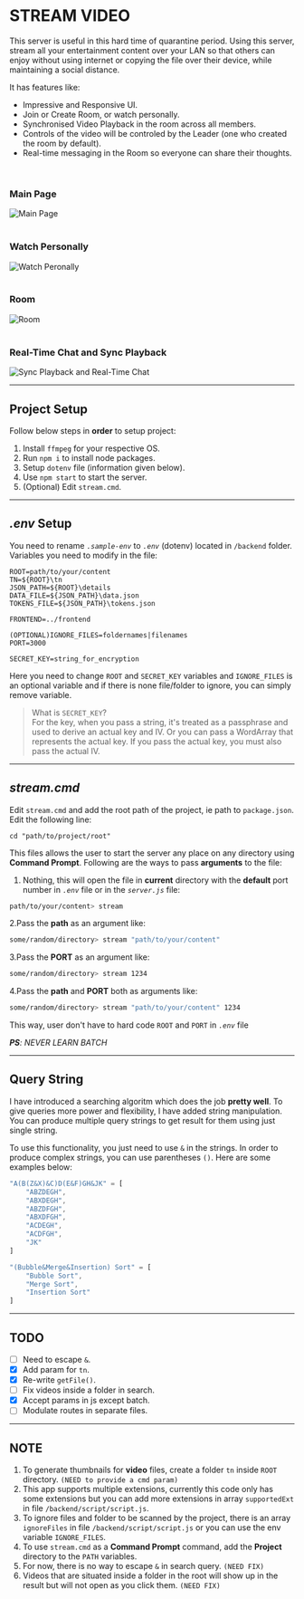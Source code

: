 # STREAM VIDEO

This server is useful in this hard time of quarantine period. Using this server, stream all your entertainment content over your LAN so that others can enjoy without using internet or copying the file over their device, while maintaining a social distance.

It has features like:

-   Impressive and Responsive UI.
-   Join or Create Room, or watch personally.
-   Synchronised Video Playback in the room across all members.
-   Controls of the video will be controled by the Leader (one who created the room by default).
-   Real-time messaging in the Room so everyone can share their thoughts.

<br>

### Main Page

![Main Page](https://raw.githubusercontent.com/mrbing47/Stream-Video/master/assets/index.png)
<br>
<br>

### Watch Personally

![Watch Peronally](https://raw.githubusercontent.com/mrbing47/Stream-Video/master/assets/watch-personal.png)
<br>
<br>

### Room

![Room](https://raw.githubusercontent.com/mrbing47/Stream-Video/master/assets/room.png)
<br>
<br>

### Real-Time Chat and Sync Playback

![Sync Playback and Real-Time Chat](https://raw.githubusercontent.com/mrbing47/Stream-Video/master/assets/stream-video-room.gif)

---

## Project Setup

Follow below steps in **order** to setup project:

1. Install `ffmpeg` for your respective OS.
2. Run `npm i` to install node packages.
3. Setup `dotenv` file (information given below).
4. Use `npm start` to start the server.
5. (Optional) Edit `stream.cmd`.

---

## _.env_ Setup

You need to rename _`.sample-env`_ to _`.env`_ (dotenv) located in `/backend` folder. Variables you need to modify in the file:

```
ROOT=path/to/your/content
TN=${ROOT}\tn
JSON_PATH=${ROOT}\details
DATA_FILE=${JSON_PATH}\data.json
TOKENS_FILE=${JSON_PATH}\tokens.json

FRONTEND=../frontend

(OPTIONAL)IGNORE_FILES=foldernames|filenames
PORT=3000

SECRET_KEY=string_for_encryption
```

Here you need to change `ROOT` and `SECRET_KEY` variables and `IGNORE_FILES` is an optional variable and if there is none file/folder to ignore, you can simply remove variable. <br>

> What is `SECRET_KEY`? <br/>
> For the key, when you pass a string, it's treated as a passphrase and used to derive an actual key and IV. Or you can pass a WordArray that represents the actual key. If you pass the actual key, you must also pass the actual IV.

---

## _stream.cmd_

Edit `stream.cmd` and add the root path of the project, ie path to `package.json`. Edit the following line:

```batch
cd "path/to/project/root"
```

This files allows the user to start the server any place on any directory using **Command Prompt**. Following are the ways to pass **arguments** to the file:

1. Nothing, this will open the file in **current** directory with the **default** port number in _`.env`_ file or in the _`server.js`_ file:

```bash
path/to/your/content> stream
```

2.Pass the **path** as an argument like:

```bash
some/random/directory> stream "path/to/your/content"
```

3.Pass the **PORT** as an argument like:

```bash
some/random/directory> stream 1234
```

4.Pass the **path** and **PORT** both as arguments like:

```bash
some/random/directory> stream "path/to/your/content" 1234
```

This way, user don't have to hard code `ROOT` and `PORT` in _`.env`_ file

_**PS**: NEVER LEARN BATCH_

---

## Query String

I have introduced a searching algoritm which does the job **pretty well**. To give queries more power and flexibility, I have added string manipulation. You can produce multiple query strings to get result for them using just single string.

To use this functionality, you just need to use `&` in the strings. In order to produce complex strings, you can use parentheses `()`. Here are some examples below:

```javascript
"A(B(Z&X)&C)D(E&F)GH&JK" = [
    "ABZDEGH",
    "ABXDEGH",
    "ABZDFGH",
    "ABXDFGH",
    "ACDEGH",
    "ACDFGH",
    "JK"
]

"(Bubble&Merge&Insertion) Sort" = [
    "Bubble Sort",
    "Merge Sort",
    "Insertion Sort"
]
```

---

## TODO

-   [ ] Need to escape `&`.
-   [x] Add param for `tn`.
-   [x] Re-write `getFile()`.
-   [ ] Fix videos inside a folder in search.
-   [x] Accept params in js except batch.
-   [ ] Modulate routes in separate files.

---

## NOTE

1. To generate thumbnails for **video** files, create a folder `tn` inside `ROOT` directory. `(NEED to provide a cmd param)`
2. This app supports multiple extensions, currently this code only has some extensions but you can add more extensions in array `supportedExt` in file `/backend/script/script.js`.
3. To ignore files and folder to be scanned by the project, there is an array `ignoreFiles` in file `/backend/script/script.js` or you can use the env variable `IGNORE_FILES`.
4. To use `stream.cmd` as a **Command Prompt** command, add the **Project** directory to the `PATH` variables.
5. For now, there is no way to escape `&` in search query. `(NEED FIX)`
6. Videos that are situated inside a folder in the root will show up in the result but will not open as you click them. `(NEED FIX)`

</br>
